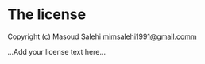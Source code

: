 # The license

Copyright (c) Masoud Salehi <mimsalehi1991@gmail.comm>

...Add your license text here...